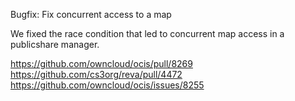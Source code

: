 Bugfix: Fix concurrent access to a map

We fixed the race condition that led to concurrent map access in a publicshare manager.

https://github.com/owncloud/ocis/pull/8269
https://github.com/cs3org/reva/pull/4472
https://github.com/owncloud/ocis/issues/8255
